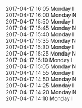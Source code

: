 2017-04-17 16:05 Monday  I  
2017-04-17 16:00 Monday  N  
2017-04-17 15:50 Monday  I  
2017-04-17 15:45 Monday  N  
2017-04-17 15:40 Monday  I  
2017-04-17 15:35 Monday  N  
2017-04-17 15:30 Monday  I  
2017-04-17 15:25 Monday  N  
2017-04-17 15:10 Monday  I  
2017-04-17 15:05 Monday  N  
2017-04-17 14:55 Monday  I  
2017-04-17 14:50 Monday  N  
2017-04-17 14:25 Monday  I  
2017-04-17 14:20 Monday  N  
2017-04-17 14:10 Monday  I  
